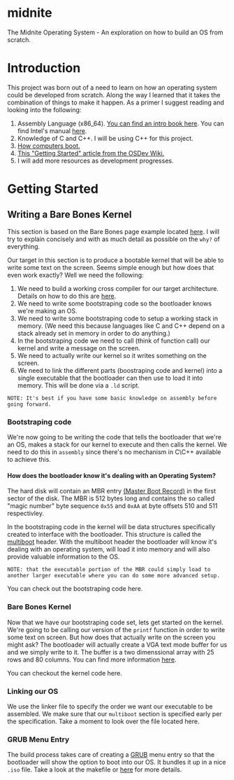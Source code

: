 # midnite
The Midnite Operating System - An exploration on how to build an OS from scratch.

# Introduction

This project was born out of a need to learn on how an operating system could be developed from scratch. Along the way I learned that it takes the combination of things to make it happen. As a primer I suggest reading and looking into the following:

1. Assembly Language (x86_64). [You can find an intro book here](http://www.egr.unlv.edu/~ed/assembly64.pdf). You can find Intel's manual [here](https://www.intel.com/content/dam/www/public/us/en/documents/manuals/64-ia-32-architectures-software-developer-instruction-set-reference-manual-325383.pdf).
2. Knowledge of C and C++. I will be using C++ for this project.
3. [How computers boot.](https://wiki.osdev.org/Boot_Sequence)
4. [This "Getting Started" article from the OSDev Wiki.](https://wiki.osdev.org/Getting_Started)
5. I will add more resources as development progresses.

# Getting Started

## Writing a Bare Bones Kernel

This section is based on the Bare Bones page example located [here](https://wiki.osdev.org/Bare_Bones). I will try to explain concisely and with as much detail as possible on the `why?` of everything.

Our target in this section is to produce a bootable kernel that will be able to write some text on the screen. Seems simple enough but how does that even work exactly? Well we need the following:

1. We need to build a working cross compiler for our target architecture. Details on how to do this are [here](https://wiki.osdev.org/GCC_Cross-Compiler).
2. We need to write some bootstraping code so the bootloader knows we're making an OS.
3. We need to write some bootstraping code to setup a working stack in memory. (We need this because languages like C and C++ depend on a stack already set in memory in order to do anything.)
4. In the bootstraping code we need to call (think of function call) our kernel and write a message on the screen.
5. We need to actually write our kernel so it writes something on the screen.
6. We need to link the different parts (boostraping code and kernel) into a single executable that the bootloader can then use to load it into memory. This will be done via a `.ld` script.

`NOTE: It's best if you have some basic knowledge on assembly before going forward.`


### Bootstraping code

We're now going to be writing the code that tells the bootloader that we're an OS, makes a stack for our kernel to execute and then calls the kernel. We need to do this in `assembly` since there's no mechanism in C\C++ available to achieve this.

#### How does the bootloader know it's dealing with an Operating System?

The hard disk will contain an MBR entry [(Master Boot Record)](https://wiki.osdev.org/Boot_Sequence#Master_Boot_Record) in the first sector of the disk. The MBR is 512 bytes long and contains the so called "magic number" byte sequence `0x55` and `0xAA` at byte offsets 510 and 511 respectivley.

In the bootstraping code in the kernel will be data structures specifically created to interface with the bootloader. This structure is called the [multiboot](https://www.gnu.org/software/grub/manual/multiboot/multiboot.html) header. With the multiboot header the bootloader will know it's dealing with an operating system, will load it into memory and will also provide valuable information to the OS.

`NOTE: that the executable portion of the MBR could simply load to another larger executable where you can do some more advanced setup.`


You can check out the bootstraping code here.


### Bare Bones Kernel

Now that we have our bootstraping code set, lets get started on the kernel. We're going to be calling our version of the `printf` function in order to write some text on screen. But how does that actually write on the screen you might ask? The bootloader will actually create a VGA text mode buffer for us and we simply write to it. The buffer is a two dimenssional array with 25 rows and 80 columns. You can find more information [here](https://en.wikipedia.org/wiki/VGA_text_mode).

You can checkout the kernel code here.

### Linking our OS

We use the linker file to specify the order we want our executable to be assembled. We make sure that our `multiboot` section is specified early per the specification. Take a moment to look over the file located here.

### GRUB Menu Entry

The build process takes care of creating a [GRUB](https://www.gnu.org/software/grub/) menu entry so that the bootloader will show the option to boot into our OS. It bundles it up in a nice `.iso` file. Take a look at the makefile or [here](https://wiki.osdev.org/Bare_Bones#Building_a_bootable_cdrom_image) for more details.